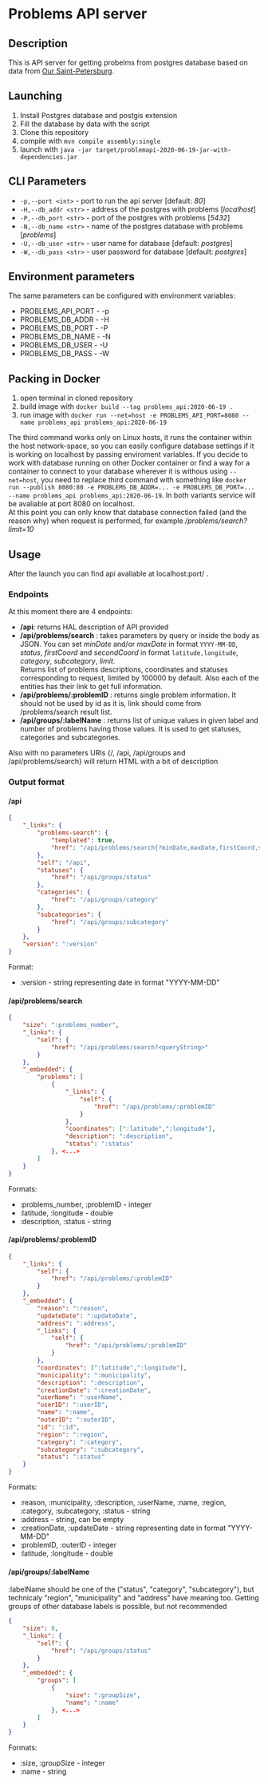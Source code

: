 # Problems API server

## Description

This is API server for getting probelms from postgres database based on data from [Our Saint-Petersburg](https://gorod.gov.spb.ru/).

## Launching

1. Install Postgres database and postgis extension
2. Fill the database by data with the script
3. Clone this repository
4. compile with `mvn compile assembly:single`
5. launch with `java -jar target/problemapi-2020-06-19-jar-with-dependencies.jar`

## CLI Parameters

* `-p,--port <int>` - port to run the api server \[default: _80_\]
* `-H,--db_addr <str>` - address of the postgres with problems \[_localhost_\]
* `-P,--db_port <str>` - port of the postgres with problems \[_5432_\]
* `-N,--db_name <str>` - name of the postgres database with problems \[_problems_\]
* `-U,--db_user <str>` - user name for database \[default: _postgres_\]
* `-W,--db_pass <str>` - user password for database \[default: _postgres_\]

## Environment parameters

The same parameters can be configured with environment variables:

* PROBLEMS_API_PORT - -p
* PROBLEMS_DB_ADDR - -H
* PROBLEMS_DB_PORT - -P
* PROBLEMS_DB_NAME - -N
* PROBLEMS_DB_USER - -U
* PROBLEMS_DB_PASS - -W

## Packing in Docker

1. open terminal in cloned repository
2. build image with `docker build --tag problems_api:2020-06-19 .`
3. run image with `docker run --net=host -e PROBLEMS_API_PORT=8080 --name problems_api problems_api:2020-06-19`

The third command works only on Linux hosts, it runs the container within the host network-space, so you can easily configure database settings
  if it is working on localhost by passing enviroment variables. If you decide to work with database running on other Docker container or find a way for a container to
  connect to your database wherever it is withous using `--net=host`, you need to replace third command with something like
  `docker run --publish 8080:80 -e PROBLEMS_DB_ADDR=... -e PROBLEMS_DB_PORT=... --name problems_api problems_api:2020-06-19`.
  In both variants service will be avaliable at port 8080 on localhost.  
At this point you can only know that database connection failed (and the reason why) when request is performed, for example _/problems/search?limit=10_

## Usage

After the launch you can find api avaliable at localhost:port/ .

### Endpoints

At this moment there are 4 endpoints:

* **/api**: returns HAL description of API provided
* **/api/problems/search** : takes parameters by query or inside the body as JSON. You can set _minDate_ and/or _maxDate_
  in format `YYYY-MM-DD`, _status_, _firstCoord_ and _secondCoord_ in format `latitude,longitude`, _category_, _subcategory_, _limit_.  
  Returns list of problems descriptions, coordinates and statuses corresponding to request, limited by 100000 by default.
  Also each of the entities has their link to get full information.
* **/api/problems/:problemID** : returns single problem information. It should not be used by id as it is, link should come from
  /problems/search result list.
* **/api/groups/:labelName** : returns list of unique values in given label and number of problems having those values.
  It is used to get statuses, categories and subcategories.

Also with no parameters URIs {/, /api, /api/groups and /api/problems/search} will return HTML with a bit of description

### Output format

#### /api

```json
{
    "_links": {
        "problems-search": {
            "templated": true,
            "href": "/api/problems/search{?minDate,maxDate,firstCoord,secondCoord,category,subcategory,status,limit}"
        },
        "self": "/api",
        "statuses": {
            "href": "/api/groups/status"
        },
        "categories": {
            "href": "/api/groups/category"
        },
        "subcategories": {
            "href": "/api/groups/subcategory"
        }
    },
    "version": ":version"
}
```

Format:

* :version - string representing date in format "YYYY-MM-DD"

#### /api/problems/search

```json
{
    "size": ":problems_number",
    "_links": {
        "self": {
            "href": "/api/problems/search?<queryString>"
        }
    },
    "_embedded": {
        "problems": [
            {
                "_links": {
                    "self": {
                        "href": "/api/problems/:problemID"
                    }
                },
                "coordinates": [":latitude",":longitude"],
                "description": ":description",
                "status": ":status"
            }, <...>
        ]
    }
}
```

Formats:

* :problems_number, :problemID - integer
* :latitude, :longitude - double
* :description, :status - string

#### /api/problems/:problemID

```json
{
    "_links": {
        "self": {
            "href": "/api/problems/:problemID"
        }
    },
    "_embedded": {
        "reason": ":reason",
        "updateDate": ":updateDate",
        "address": ":address",
        "_links": {
            "self": {
                "href": "/api/problems/:problemID"
            }
        },
        "coordinates": [":latitude",":longitude"],
        "municipality": ":municipality",
        "description": ":description",
        "creationDate": ":creationDate",
        "userName": ":userName",
        "userID": ":userID",
        "name": ":name",
        "outerID": ":outerID",
        "id": ":id",
        "region": ":region",
        "category": ":category",
        "subcategory": ":subcategory",
        "status": ":status"
    }
}
```

Formats:

* :reason, :municipality, :description, :userName, :name, :region, :category, :subcategory, :status - string
* :address - string, can be empty
* :creationDate, :updateDate - string representing date in format "YYYY-MM-DD"
* :problemID, :outerID - integer
* :latitude, :longitude - double

#### /api/groups/:labelName

:labelName should be one of the ("status", "category", "subcategory"), but technicaly "region", "municipality" and
  "address" have meaning too. Getting groups of other database labels is possible, but not recommended

```json
{
    "size": 8,
    "_links": {
        "self": {
            "href": "/api/groups/status"
        }
    },
    "_embedded": {
        "groups": [
            {
                "size": ":groupSize",
                "name": ":name"
            }, <...>
        ]
    }
}
```

Formats:

* :size, :groupSize - integer
* :name - string
